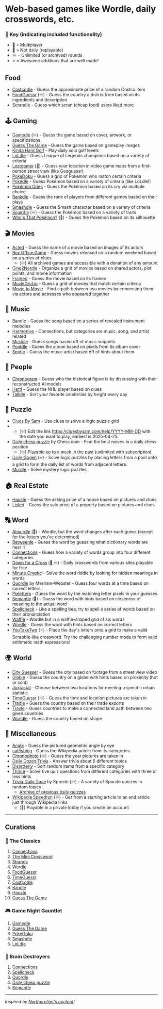 # Web-based games like Wordle, daily crosswords, etc.

### 🔑 Key (indicating included functionality)
- 🤝 = Multiplayer
- 🔀 = Not daily (replayable)
- ♾️ = Unlimited (or archived) rounds
- ⭐ = Awesome additions that are well made!

## Food
- [Costcodle](https://costcodle.com) - Guess the approximate price of a random Costco item
- [FoodGuessr](https://www.foodguessr.com) (♾️) - Guess the country a dish is from based on its ingredients and description
- [Scrandle](https://scrandle.com/) - Guess which scran (cheap food) users liked more

## 🕹️ Gaming
- [Gamedle](https://www.gamedle.wtf) (♾️) - Guess the game based on cover, artwork, or specifications
- [Guess The Game](https://guessthe.game) - Guess the game based on gameplay images
- [Kinda Hard Golf](https://kindahardgolf.com) - Play daily solo golf levels
- [LoLdle](https://loldle.net) - Guess League of Legends champions based on a variety of criteria
- [Lostgamer](https://lostgamer.io) (🔀) - Guess your location in video game maps from a first-person street view (like Geoguessr)
- [PokeDoku](https://pokedoku.com) - Guess a grid of Pokémon who match certain criteria
- [Pokédle](https://pokedle.net) - Guess Pokémon based on a variety of criteria (like LoLdle!)
- [Pokémon Cries](https://pokemoncries.com) - Guess the Pokémon based on its cry via multiple choice
- [Rankdle](https://rankdle.com) - Guess the rank of players from different games based on their plays
- [Smashdle](https://smashdle.net) - Guess the Smash character based on a variety of criteria
- [Squirdle](https://squirdle.fireblend.com/daily.html) (♾️) - Guess the Pokémon based on a variety of traits
- [Who's That Pokémon?](https://gearoid.me/pokemon) (🔀) - Guess the Pokémon based on its silhouette

## 🎬 Movies
- [Acted](https://acted.wtf) - Guess the name of a movie based on images of its actors
- [Box Office Game](https://boxofficega.me) - Guess movies released on a random weekend based on a series of clues
	- (♾️) All archived games are accessible with a donation of any amount
- [Cine2Nerdle](https://www.cinenerdle2.app) - Organize a grid of movies based on shared actors, plot points, and movie information
- [Framed](https://framed.wtf) - Guess the movie based on its frames
- [MovieGrid.io](https://moviegrid.io) - Guess a grid of movies that match certain criteria
- [Movie to Movie](https://movietomovie.com) - Find a path between two movies by connecting them via actors and actresses who appeared together

## 🎵 Music
- [Bandle](https://bandle.app) - Guess the song based on a series of revealed instrument melodies
- [Harmonies](https://harmonies.io) - Connections, but categories are music, song, and artist related
- [Musicle](https://musicle.app) - Guess songs based off of music snippets
- [PopIdle](https://popidle.the-sound.co.uk/) - Guess the album based on pixels from its album cover
- [Spotle](https://spotle.io/) - Guess the music artist based off of hints about them

## 🧑 People
- [Chronogram](https://chronogram.chat) - Guess who the historical figure is by discussing with their reconstructed AI models
- [Hertl](https://www.hertl.app) - Guess the NHL player based on clues
- [Talldle](https://www.talldle.com) - Sort your favorite celebrities by height every day

## 🧩 Puzzle
- [Clues By Sam](https://cluesbysam.com) - Use clues to solve a logic puzzle grid
- 	- (♾️) Edit the link https://cluesbysam.com/help/YYYY-MM-DD with the date you want to play, earliest is 2025-04-25.
- [Daily chess puzzle](https://www.chess.com/daily-chess-puzzle) by Chess.com - Find the best moves in a daily chess position
	- (♾️) Playable up to a week in the past (unlimited with subscription)
- [Daily Gogen](https://www.dailygogen.com) (⭐) - Solve logic puzzles by placing letters from a pool onto a grid to form the daily list of words from adjacent letters.
- [Murdle](https://murdle.com) - Solve mystery logic puzzles

## 🏠 Real Estate
- [Housle](https://housle.house) - Guess the asking price of a house based on pictures and clues
- [Listed](https://listed.fun) - Guess the sale price of a property based on pictures and clues

## 🔠 Word
- [Absurdle](https://qntm.org/files/absurdle/absurdle.html) (🔀) - Wordle, but the word changes after each guess (except for the letters you've determined)
- [Betweenle](https://betweenle.com) - Guess the word by guessing what dictionary words are near it
- [Connections](https://www.nytimes.com/games/connections) - Guess how a variety of words group into four different categories
- [Down for a Cross](https://downforacross.com) (🤝,♾️) - Daily crosswords from various sites playable for free
- [Minute Cryptic](https://www.minutecryptic.com) - Solve the word riddle by looking for hidden meanings in words
- [Quordle](https://www.merriam-webster.com/games/quordle) by Merriam-Webster - Guess four words at a time based on correct letters
- [Pixletters](https://pixletters.com) - Guess the word by the matching letter pixels in your guesses
- [Semantle](https://semantle.com) (🤝) - Guess the word with hints based on closeness of meaning to the actual word
- [Spellcheck](https://spellcheckgame.com) - Like a spelling bee, try to spell a series of words based on their pronunciation
- [Waffle](https://wafflegame.net) - Wordle but in a waffle-shaped grid of six words
- [Wordle](https://www.nytimes.com/games/wordle) - Guess the word with hints based on correct letters
- [YouTakeTwo](https://www.youtaketwo.com) (⭐) - Place the day's letters onto a grid to make a valid Scrabble-like crossword. Try the challenging number mode to form valid arithmetic math expressions!

## 🌍 World
- [City Guesser](https://virtualvacation.us/guess) - Guess the city based on footage from a street view video
- [Globle](https://globle-game.com) - Guess the country on a globe with hints based on proximity (hot or cold)
- [Juxtastat](https://urbanstats.org/quiz.html) - Choose between two locations for meeting a specific urban statistic
- [TimeGuessr](https://timeguessr.com) (♾️) - Guess the time and location pictures are taken in
- [Tradle](https://oec.world/en/tradle) - Guess the country based on their trade exports
- [Travle](https://imois.in/games/travle) - Guess countries to make a connected land path between two given countries
- [Worldle](https://worldle.teuteuf.fr) - Guess the country based on shape

## 🥙 Miscellaneous
- [Angle](https://angle.wtf) - Guess the pictured geometric angle by eye
- [catfishing](https://catfishing.net/game/today) - Guess the Wikipedia article from its categories
- [Chronophoto](https://www.chronophoto.app) (♾️) - Guess the year pictures are taken in
- [Daily Dozen Trivia](https://dailydozentrivia.com) - Answer trivia about 9 different topics
- [Disorderly](https://playdisorderly.com) - Sort random items from a specific category
- [Thrice](https://thrice.geekswhodrink.com) - Solve five quiz questions from different categories with three or less hints
- [Trivia Daily Dose](www.sporcle.com#daily-dose-section) by Sporcle (♾️) - A variety of Sporcle quizzes in random topics
	- [Archive of previous daily quizzes](https://www.sporcle.com/games/tags/dailydose)
- [Wikipedia Speedrun](https://wikispeedruns.com) (♾️) - Get from a starting article to an end article just through Wikipedia links
	- (🤝) Playable in a private lobby if you create an account


---
## Curations
### 🎉 The Classics
1. [Connections](https://www.nytimes.com/games/connections)
2. [The Mini Crossword](https://www.nytimes.com/crosswords/game/mini)
3. [Strands](https://www.nytimes.com/games/strands)
4. [Wordle](https://www.nytimes.com/games/wordle)
5. [FoodGuessr](https://www.foodguessr.com)
6. [TimeGuessr](https://timeguessr.com)
7. [Costcodle](https://costcodle.com)
8. [Bandle](https://bandle.app)
9. [Housle](https://housle.house)
10. [Guess The Game](https://guessthe.game)

### 🎮 Game Night Gauntlet
1. [Gamedle](https://www.gamedle.wtf)
2. [Guess The Game](https://guessthe.game)
3. [PokeDoku](https://pokedoku.com)
4. [Smashdle](https://smashdle.net)
5. [LoLdle](https://loldle.net)

### 🧠 Brain Destroyers
1. [Connections](https://www.nytimes.com/games/connections)
2. [Spellcheck](https://spellcheckgame.com)
3. [Quordle](https://www.merriam-webster.com/games/quordle)
4. [Daily chess puzzle](https://www.chess.com/daily-chess-puzzle)
5. [Semantle](https://semantle.com)
   
---
*Inspired by [Northernlion's content](https://youtu.be/JA9o6c7k62Y)!*

